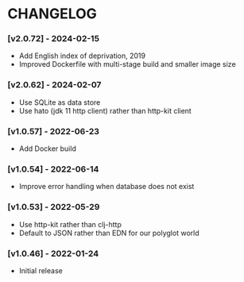 # CHANGELOG

### [v2.0.72] - 2024-02-15

* Add English index of deprivation, 2019
* Improved Dockerfile with multi-stage build and smaller image size

### [v2.0.62] - 2024-02-07

* Use SQLite as data store
* Use hato (jdk 11 http client) rather than http-kit client

### [v1.0.57] - 2022-06-23

* Add Docker build

### [v1.0.54] - 2022-06-14

* Improve error handling when database does not exist

### [v1.0.53] - 2022-05-29

* Use http-kit rather than clj-http
* Default to JSON rather than EDN for our polyglot world

### [v1.0.46] - 2022-01-24

* Initial release